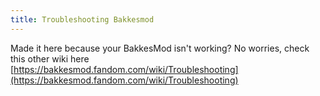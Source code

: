 ```yaml
---
title: Troubleshooting Bakkesmod
---
```


Made it here because your BakkesMod isn't working? No worries, check this other wiki here  
[https://bakkesmod.fandom.com/wiki/Troubleshooting](https://bakkesmod.fandom.com/wiki/Troubleshooting)